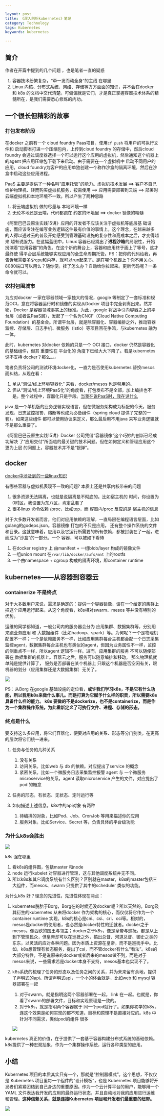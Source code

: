 ```yaml
---

layout: post
title: 《深入剖析kubernetes》笔记
category: Technology
tags: Kubernetes
keywords: kubernetes 

---
```


## 简介

作者在开篇中提到的几个问题 ，也是笔者一直的疑惑

1. 容器技术纷繁复杂，“牵一发而动全身”的主线 在哪里
2. Linux 内核、分布式系统、网络、存储等方方面面的知识，并不会在docker 和 k8s 的文档中交代清楚。可偏偏就是它们，才是真正掌握容器技术体系的精髓所在，是我们需要悉心修炼的内功。

## 一个很长但精彩的故事

### 打包发布阶段

在docker 之前有一个 cloud foundry Paas项目，使用`cf push` 将用户的可执行文件和 启动脚本打进一个压缩包内，上传到cloud foundry 的存储中，然后cloud foundry 会通过调度器选择一个可以运行这个应用的虚拟机，然后通知这个机器上的agent 把应用压缩包下载下来启动。由于需要在一个虚拟机中 启动不同用户的应用，cloud foundry为客户的应用单独创建一个称作沙盒的隔离环境，然后在沙盒中启动这些应用进程。

PaaS 主要是提供了一种名叫“应用托管”的能力。虚拟机技术发展 ==> 客户不自己维护物理机、转而购买虚拟机服务，按需使用 ==> 应用需要部署到云端 ==> 部署时云端虚拟机和本地环境不一致。所以产生了两种思路

1. 将云端虚拟机 做的尽量与 本地环境一样
2. 无论本地还是云端，代码都跑在 约定的环境里 ==> docker 镜像的精髓

《阿里巴巴云原生实践15讲》应用的开发者不应该关注于虚拟机等底层基 础设施，而应该专注在编写业务逻辑这件最有价值的事情上。这个理念，在越来越多 的人得以通过云的普及开始感受到管理基础设施的复杂性和高成本之后，才变得越来 越有说服力。在这幅蓝图中，Linux 容器已经跳出了**进程沙箱**的局限性，开始扮演着“应用容器”的角色。在这个新的舞台上，容器和应用终于画上了等号，这才最终使 得平台层系统能够实现应用的全生命周期托管。PS：把你的代码给我，再告诉我需要多少cpu和内存，就可以run起来了。跑在哪个机器上？你不用关心。8080端口可以用么？随你便。挂了怎么办？自动给你拉起来。更新代码呢？一条命令就可以。


### 农村包围城市

为应对docker 一家在容器领域一家独大的情况，google 等制定了一套标准和规范OCI，意在将容器运行时和镜像的实现从Docker 项目中完全剥离出来。然并卵，Docker 是容器领域事实上的标准。为此，google 将战争引向容器之上的平台层（或者说PaaS层），发起了一个名为CNCF（Cloud Native Computing Foundation）的基金会。所谓平台层，就是除容器化、容器编排之外，推动容器监控、存储层、日志手机、微服务（lstio）等项目百花争鸣，与kubernetes 融为一体。

此时，kubernetes 对docker 依赖的只是一个 OCI 接口，docker 仍然是容器化的基础组件，但其 重要性在 平台化的 角度下已经大大下降了。若是kubernetes 说不支持 docker？那么。。。

笔者负责将公司的测试环境docker化，一直为是否使用kubernetes 替换mesos 而纠结，从现在看：


1. 单从“测试/线上环境容器化” 来看，docker/mesos 也是够用的。
2. 但从“测试/线上环境PaaS化”的角度看，打包发布不是全部，加上编排也不是。整个过程中，容器化只是手段。[当我在说PaaS时，我在说什么](http://qiankunli.github.io/2018/09/26/paas.html)

java 是一个单机版的业务逻辑实现语言，但在微服务架构成为标配的今天，服务发现、日志监控报警、熔断等也成为必备组件（spring cloud 提供了完整的一套）。如果这些组件 都可以使用协议来定义，那么最后用不用java 来写业务逻辑就不是那么重要了。

《阿里巴巴云原生实践15讲》Docker 公司凭借“容器镜像”这个巧妙的创新已经成功解决 了“应用交付”所面临的最关键的技术问题。但在如何定义和管理应用这个更为上层 的问题上，容器技术并不是“银弹”。


## docker

[docker中涉及到的一些linux知识](http://qiankunli.github.io/2016/12/02/linux_docker.html)

有哪些容器与虚拟机表现不一致的问题? 本质上还是共享内核带来的问题

1. 很多资源无法隔离，也就是说隔离是不彻底的。比如宿主机的 时间，你设置为0时区，我设置为东八区，肯定乱套了
2. 很多linux 命令依赖 /proc，比如top，而 容器内/proc 反应的是 宿主机的信息

对于大多数开发者而言，他们对应用依赖的理解，一直局限在编程语言层面，比如golang的godeps.json。容器镜像 打包的不只是应用， 还有整个操作系统的文件和目录。这就意味着，应用以及它运行所需要的所有依赖，都被封装在了一起，进而成为“沙盒”的一部分。一个 容器，可以被如下看待

1. 在docker registry 上 由manifest + 一组blob/layer 构成的镜像文件
2. 一组union mount 在`/var/lib/docker/aufs/mnt` 上的rootfs
3. 一个由namespace + cgroup 构成的隔离环境，即container runtime

## kubernetes——从容器到容器云

### containerize 不是终点

对于大多数用户来说，需求是确定的：提供一个容器镜像，请在一个给定的集群上把这个应用运行起来。从这个角度看，k8s相对swarm、mesos 等并没有特别的优势。

运维的同学都知道，一般公司内的服务器会分为 应用集群、数据集群等，分别用来跑业务应用 和 大数据组件（比如hadoop、spark）等。为何呢？一个是物理机配置不一样；一个是依赖服务不一样，比如应用集群每台主机都会配一个日志采集监控agent，数据集群每台主机也有类似的agent，但因为业务属性不一样，监控的侧重点不一样，所以agent 逻辑不一样。进而，应用集群的服务 不可以随便部署在 数据集群的机器上。容器云之后，服务可以随意编排和移动， 那么物理机就单纯是提供计算了， 服务是否部署在某个机器上 只跟这个机器是否空闲有关，跟机器的划分（应用集群还是大数据集群）无关了。

![](/public/upload/kubernetes/borg_in_google.PNG)

PS：从Borg 在google 基础设施的定位看，**或许我们学习k8s，不是它有什么功能，所以我用k8s来做什么事儿。而是打算为它赋予什么样的职责，所以需要k8s具备什么样的能力。 k8s 要做的不是dockerize，也不是containerize，而是作为一个集群操作系统，为此重新定义了可执行文件、进程、存储的形态。**

### 终点是什么

要支持这么多应用，将它们容器化，便要对应用的关系、形态等分门别类，在更高的层次将它们统一进来。

1. 任务与任务的几种关系

	1. 没有关系
	2. 访问关系，比如web 与 db 的依赖。对应提出了service 的概念
	2. 紧密关系，比如一个微服务日志采集监控报警 agent 与 一个微服务microservice的关系，agent 读取microservice 产生的文件。对应提出了pod 的概念

2. 任务的形态，有状态、无状态、定时运行等
3. 如何描述上述信息。k8s中的api对象 有两种

	1. 待编排的对象，比如Pod、Job、CronJob 等用来描述你的应用
	2. 服务对象，比如Service、Secret 等，负责具体的平台级功能

### 为什么k8s会胜出

![](/public/upload/kubernetes/k8s_framework.JPG)

k8s 强在哪里

1. 看k8s的组件图，包括master 和node
2. node 运行kubelet 对容器进行管理，这与其他调度系统并无不同。
3. 所以k8s和其它调度系统有什么区别？区别就在master，k8s的master包括三大组件，而mesos、swarm 只提供了其中的scheduler 类似的功能。

为什么k8s 好？理念的先进性，先进性体现在两点：

1. kubernetes脱胎于Borg，Borg在的时候还没docker呢？所以天然的，Borg及其衍生的kubernetes 从未将docker 作为架构的核心，而仅仅将它作为一个container runtime 实现，k8s的核心是cni、csi、cri、oci等。相对的，mesos是docker的使用者，也必然是docker特性的迁就者。docker之于mesos，像西欧的国王与领主；docker之于k8s，像是皇帝与巡抚。都是从上到下管理民众，但皇帝却可以在巡抚之外，搞出总督、河道总督、御史之类的东东，以灵活的应对各种问题。因为本质上资源在皇帝，而不是巡抚手中。比如，k8s想管理有状态服务，提出了csi，而不管docker有什么“看法”。k8s的大部分特性，不是说原来的docker或者后来的mesos做不到，而是对于mesos来说，一些需求若是docker本身不支持，mesos基本也实现不了。

2. k8s系统的梳理了任务的形态以及任务之间的关系，并为未来留有余地，提供了声明式的api。所谓声明式api，一个小的体会就是，比如web 和 mysql 容器部署在一起

	1. 对于swarm，就是指明这两个容器部署在一起， link 在一起。也就是，你看了swarm的部署文件，目标和实现原理是一致的。
	2. 对于k8s，就是指明两个容器属于 同一个pod就行了。如果你初学的k8s，连这个效果是如何实现的都不知道，目标和原理不是直接对应的。k8s 中针对不同需求，类似pod的组件 很多

	![](/public/upload/kubernetes/k8s_pod.PNG)


kubernetes 真正的价值，在于提供了一套基于容器构建分布式系统的基础依赖。k8s提供了一种宏观抽象，作为一个集群操作系统，运行各种类型的应用。

## 小结

Kubernetes 项目的本质其实只有一个，那就是“控制器模式”。这个思想，不仅仅是 Kubernetes 项目里每一个组件的“设计模板”，也是 Kubernetes 项目能够将开发者们紧紧团结到自己身边的重要原因。作为一个云计算平台的用户，能够用一个 YAML 文件表达我开发的应用的最终运行状态，并且自动地对我的应用进行运维和管理。**这种信赖关系，就是连接Kubernetes 项目和开发者们最重要的纽带。**


![](/public/upload/kubernetes/parse_k8s_ad.JPG)

